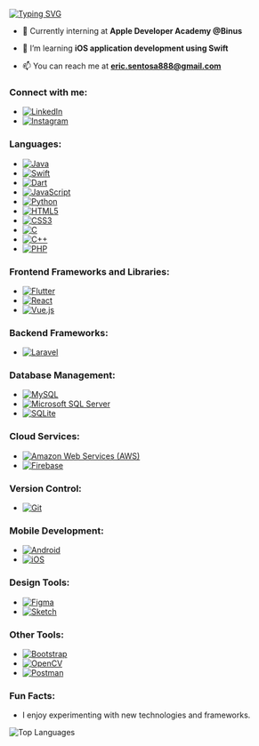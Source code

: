 <!--
**ericprasetya/ericprasetya** is a ✨ _special_ ✨ repository because its `README.md` (this file) appears on your GitHub profile.

Here are some ideas to get you started:
-->

[![Typing SVG](https://readme-typing-svg.demolab.com?font=Fira+Code&weight=500&size=24&pause=1000&color=F7D547&background=AD794400&center=true&random=false&width=800&lines=Hi+%F0%9F%91%8B%2C+I'm+Eric+Prasetya+Sentosa;A+passionate+Computer+Science+Student+from+Indonesia)](https://git.io/typing-svg)

- 🔭 Currently interning at **Apple Developer Academy @Binus**

- 🌱 I’m learning **iOS application development using Swift**

- 📫 You can reach me at **eric.sentosa888@gmail.com**

### Connect with me:
- [![LinkedIn](https://img.shields.io/badge/LinkedIn-0077B5?style=for-the-badge&logo=linkedin&logoColor=white)](https://linkedin.com/in/eric-prasetya-sentosa)
- [![Instagram](https://img.shields.io/badge/Instagram-E4405F?style=for-the-badge&logo=instagram&logoColor=white)](https://instagram.com/ericprasetya_)

### Languages:
- [![Java](https://img.shields.io/badge/Java-007396?style=for-the-badge&logo=java&logoColor=white)]()
- [![Swift](https://img.shields.io/badge/Swift-FA7343?style=for-the-badge&logo=swift&logoColor=white)]()
- [![Dart](https://img.shields.io/badge/Dart-0175C2?style=for-the-badge&logo=dart&logoColor=white)]()
- [![JavaScript](https://img.shields.io/badge/JavaScript-F7DF1E?style=for-the-badge&logo=javascript&logoColor=black)]()
- [![Python](https://img.shields.io/badge/Python-3776AB?style=for-the-badge&logo=python&logoColor=white)]()
- [![HTML5](https://img.shields.io/badge/HTML5-E34F26?style=for-the-badge&logo=html5&logoColor=white)]()
- [![CSS3](https://img.shields.io/badge/CSS3-1572B6?style=for-the-badge&logo=css3&logoColor=white)]()
- [![C](https://img.shields.io/badge/C-A8B9CC?style=for-the-badge&logo=c&logoColor=black)]()
- [![C++](https://img.shields.io/badge/C++-00599C?style=for-the-badge&logo=c%2B%2B&logoColor=white)]()
- [![PHP](https://img.shields.io/badge/PHP-777BB4?style=for-the-badge&logo=php&logoColor=white)]()

### Frontend Frameworks and Libraries:
- [![Flutter](https://img.shields.io/badge/Flutter-02569B?style=for-the-badge&logo=flutter&logoColor=white)]()
- [![React](https://img.shields.io/badge/React-61DAFB?style=for-the-badge&logo=react&logoColor=white)]()
- [![Vue.js](https://img.shields.io/badge/Vue.js-4FC08D?style=for-the-badge&logo=vue.js&logoColor=white)]()

### Backend Frameworks:
- [![Laravel](https://img.shields.io/badge/Laravel-FF2D20?style=for-the-badge&logo=laravel&logoColor=white)]()

### Database Management:
- [![MySQL](https://img.shields.io/badge/MySQL-4479A1?style=for-the-badge&logo=mysql&logoColor=white)]()
- [![Microsoft SQL Server](https://img.shields.io/badge/Microsoft_SQL_Server-CC2927?style=for-the-badge&logo=microsoft-sql-server&logoColor=white)]()
- [![SQLite](https://img.shields.io/badge/SQLite-003B57?style=for-the-badge&logo=sqlite&logoColor=white)]()

### Cloud Services:
- [![Amazon Web Services (AWS)](https://img.shields.io/badge/AWS-232F3E?style=for-the-badge&logo=amazon-aws&logoColor=white)]()
- [![Firebase](https://img.shields.io/badge/Firebase-FFCA28?style=for-the-badge&logo=firebase&logoColor=black)]()

### Version Control:
- [![Git](https://img.shields.io/badge/Git-F05032?style=for-the-badge&logo=git&logoColor=white)]()

### Mobile Development:
- [![Android](https://img.shields.io/badge/Android-3DDC84?style=for-the-badge&logo=android&logoColor=white)]()
- [![iOS](https://img.shields.io/badge/iOS-000000?style=for-the-badge&logo=apple&logoColor=white)]()

### Design Tools:
- [![Figma](https://img.shields.io/badge/Figma-F24E1E?style=for-the-badge&logo=figma&logoColor=white)]()
- [![Sketch](https://img.shields.io/badge/Sketch-F7B500?style=for-the-badge&logo=sketch&logoColor=black)]()

### Other Tools:
- [![Bootstrap](https://img.shields.io/badge/Bootstrap-7952B3?style=for-the-badge&logo=bootstrap&logoColor=white)]()
- [![OpenCV](https://img.shields.io/badge/OpenCV-5C3EE8?style=for-the-badge&logo=opencv&logoColor=white)]()
- [![Postman](https://img.shields.io/badge/Postman-FF6C37?style=for-the-badge&logo=postman&logoColor=white)]()

### Fun Facts:
- I enjoy experimenting with new technologies and frameworks.


![Top Languages](https://github-readme-stats.vercel.app/api/top-langs?username=ericprasetya&show_icons=true&locale=en&layout=compact)


